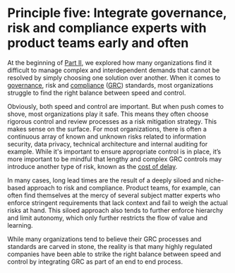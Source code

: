 # Principle five: Integrate governance, risk and compliance experts with product teams early and often

At the beginning of [Part II](../introduction.md), we explored how many organizations find it difficult to manage complex and interdependent demands that cannot be resolved by simply choosing one solution over another. When it comes to [governance](../glossary.md), risk and [compliance](../glossary.md) \([GRC](../glossary.md)\) standards, most organizations struggle to find the right balance between speed and control.

Obviously, both speed and control are important. But when push comes to shove, most organizations play it safe. This means they often choose rigorous control and review processes as a risk mitigation strategy. This makes sense on the surface. For most organizations, there is often a continuous array of known and unknown risks related to information security, data privacy, technical architecture and internal auditing for example. While it's important to ensure appropriate control is in place, it’s more important to be mindful that lengthy and complex GRC controls may introduce another type of risk, known as the [cost of delay](https://docs.google.com/document/d/1Bd9xRQQZfc-b9eTFUaAZQ7_KB7fiwk4MjWd5cErio_U/edit#).

In many cases, long lead times are the result of a deeply siloed and niche-based approach to risk and compliance. Product teams, for example, can often find themselves at the mercy of several subject matter experts who enforce stringent requirements that lack context and fail to weigh the actual risks at hand. This siloed approach also tends to further enforce hierarchy and limit autonomy, which only further restricts the flow of value and learning.

While many organizations tend to believe their GRC processes and standards are carved in stone, the reality is that many highly regulated companies have been able to strike the right balance between speed and control by integrating GRC as part of an end to end process.

